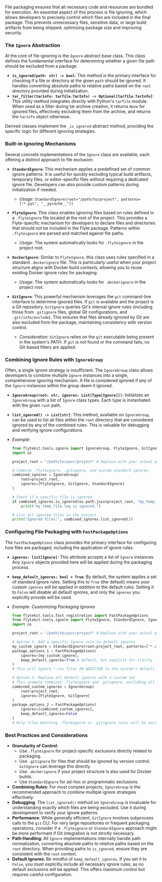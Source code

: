 
<!--
help_text: ''
key: summary_file_packaging_and_ignoring_6941d137-b463-4a0d-be0a-5314f098b954
modules:
- flytekit.tools.ignore
- flytekit.tools.fast_registration
questions_to_answer: []
type: summary

-->
File packaging ensures that all necessary code and resources are bundled for execution. An essential aspect of this process is file ignoring, which allows developers to precisely control which files are included in the final package. This prevents unnecessary files, sensitive data, or large build artifacts from being shipped, optimizing package size and improving security.

### The `Ignore` Abstraction

At the core of file ignoring is the `Ignore` abstract base class. This class defines the fundamental interface for determining whether a given file path should be excluded from a package.

*   **`is_ignored(path: str) -> bool`**: This method is the primary interface for checking if a file or directory at the given `path` should be ignored. It handles converting absolute paths to relative paths based on the `root` directory provided during initialization.
*   **`tar_filter(tarinfo: tarfile.TarInfo) -> Optional[tarfile.TarInfo]`**: This utility method integrates directly with Python's `tarfile` module. When used as a filter during tar archive creation, it returns `None` for ignored files, effectively excluding them from the archive, and returns the `tarinfo` object otherwise.

Derived classes implement the `_is_ignored` abstract method, providing the specific logic for different ignoring strategies.

### Built-in Ignoring Mechanisms

Several concrete implementations of the `Ignore` class are available, each offering a distinct approach to file exclusion:

*   **`StandardIgnore`**: This mechanism applies a predefined set of common ignore patterns. It is useful for quickly excluding typical build artifacts, temporary files, or editor-specific files without requiring a dedicated ignore file. Developers can also provide custom patterns during initialization if needed.
    *   *Usage*: `StandardIgnore(root="/path/to/project", patterns=["*.pyc", "__pycache__"])`

*   **`FlyteIgnore`**: This class enables ignoring files based on rules defined in a `.flyteignore` file located at the root of the project. This provides a Flyte-specific mechanism for developers to declare files and directories that should not be included in the Flyte package. Patterns within `.flyteignore` are parsed and matched against file paths.
    *   *Usage*: The system automatically looks for `.flyteignore` in the project root.

*   **`DockerIgnore`**: Similar to `FlyteIgnore`, this class uses rules specified in a standard `.dockerignore` file. This is particularly useful when your project structure aligns with Docker build contexts, allowing you to reuse existing Docker ignore rules for packaging.
    *   *Usage*: The system automatically looks for `.dockerignore` in the project root.

*   **`GitIgnore`**: This powerful mechanism leverages the `git` command-line interface to determine ignored files. If `git` is available and the project is a Git repository, `GitIgnore` queries Git's internal ignore rules (including those from `.gitignore` files, global Git configurations, and `.git/info/exclude`). This ensures that files already ignored by Git are also excluded from the package, maintaining consistency with version control.
    *   *Consideration*: `GitIgnore` relies on the `git` executable being present in the system's PATH. If `git` is not found or the command fails, no Git-based filters are applied.

### Combining Ignore Rules with `IgnoreGroup`

Often, a single ignore strategy is insufficient. The `IgnoreGroup` class allows developers to combine multiple `Ignore` instances into a single, comprehensive ignoring mechanism. A file is considered ignored if *any* of the `Ignore` instances within the group deem it ignored.

*   **`IgnoreGroup(root: str, ignores: List[Type[Ignore]])`**: Initializes an `IgnoreGroup` with a list of `Ignore` class types. Each type is instantiated with the given `root` path.
*   **`list_ignored() -> List[str]`**: This method, available on `IgnoreGroup`, can be used to list all files within the `root` directory that are considered ignored by any of the combined rules. This is valuable for debugging and verifying ignore configurations.

*   *Example*:
    ```python
    from flytekit.tools.ignore import IgnoreGroup, FlyteIgnore, GitIgnore, StandardIgnore
    import os

    project_root = "/path/to/your/project" # Replace with your actual project root

    # Combine .flyteignore, .gitignore, and custom standard ignores
    combined_ignores = IgnoreGroup(
        root=project_root,
        ignores=[FlyteIgnore, GitIgnore, StandardIgnore]
    )

    # Check if a specific file is ignored
    if combined_ignores.is_ignored(os.path.join(project_root, "my_temp_file.log")):
        print("my_temp_file.log is ignored.")

    # List all ignored files in the project
    print("Ignored files:", combined_ignores.list_ignored())
    ```

### Configuring File Packaging with `FastPackageOptions`

The `FastPackageOptions` class provides the primary interface for configuring how files are packaged, including the application of ignore rules.

*   **`ignores: list[Ignore]`**: This attribute accepts a list of `Ignore` instances. Any `Ignore` objects provided here will be applied during the packaging process.
*   **`keep_default_ignores: bool = True`**: By default, the system applies a set of standard ignore rules. Setting this to `True` (the default) means your custom `ignores` will be applied *in addition to* the default rules. Setting it to `False` will disable all default ignores, and only the `ignores` you explicitly provide will be used.

*   *Example: Customizing Packaging Ignores*
    ```python
    from flytekit.tools.fast_registration import FastPackageOptions
    from flytekit.tools.ignore import FlyteIgnore, StandardIgnore, IgnoreGroup
    import os

    project_root = "/path/to/your/project" # Replace with your actual project root

    # Option 1: Add a specific ignore rule to default ignores
    my_custom_ignore = StandardIgnore(root=project_root, patterns=["*.csv"])
    package_options_1 = FastPackageOptions(
        ignores=[my_custom_ignore],
        keep_default_ignores=True # Default, but explicit for clarity
    )
    # This will ignore *.csv files IN ADDITION to the system's default ignores.

    # Option 2: Replace all default ignores with a custom set
    # This example combines .flyteignore and .gitignore, excluding all other defaults.
    combined_custom_ignores = IgnoreGroup(
        root=project_root,
        ignores=[FlyteIgnore, GitIgnore]
    )
    package_options_2 = FastPackageOptions(
        ignores=[combined_custom_ignores],
        keep_default_ignores=False
    )
    # Only files matching .flyteignore or .gitignore rules will be excluded.
    ```

### Best Practices and Considerations

*   **Granularity of Control**:
    *   Use `.flyteignore` for project-specific exclusions directly related to packaging.
    *   Use `.gitignore` for files that should be ignored by version control. `GitIgnore` can leverage this directly.
    *   Use `.dockerignore` if your project structure is also used for Docker builds.
    *   Use `StandardIgnore` for ad-hoc or programmatic exclusions.
*   **Combining Rules**: For most complex projects, `IgnoreGroup` is the recommended approach to combine multiple ignore strategies effectively.
*   **Debugging**: The `list_ignored()` method on `IgnoreGroup` is invaluable for understanding exactly which files are being excluded. Use it during development to verify your ignore patterns.
*   **Performance**: While generally efficient, `GitIgnore` involves subprocess calls to the `git` CLI. For very large repositories or frequent packaging operations, consider if a `.flyteignore` or `StandardIgnore` approach might be more performant if Git integration is not strictly necessary.
*   **Path Handling**: All `Ignore` implementations internally handle path normalization, converting absolute paths to relative paths based on the `root` directory. When providing paths to `is_ignored`, ensure they are consistent with the `root` context.
*   **Default Ignores**: Be mindful of `keep_default_ignores`. If you set it to `False`, you must explicitly include all necessary ignore rules, as no default exclusions will be applied. This offers maximum control but requires careful configuration.
<!--
key: summary_file_packaging_and_ignoring_6941d137-b463-4a0d-be0a-5314f098b954
type: summary_end

-->
<!--
code_unit: flytekit.tools.ignore.FlyteIgnore
code_unit_type: class
help_text: ''
key: example_9ca37a07-c4bc-4636-802c-b4b09dcbfb47
type: example

-->
<!--
code_unit: flytekit.tools.ignore.GitIgnore
code_unit_type: class
help_text: ''
key: example_61ff2ec9-ed3f-4dd6-a829-6e12b5fc275d
type: example

-->
<!--
code_unit: flytekit.tools.ignore.DockerIgnore
code_unit_type: class
help_text: ''
key: example_91f3b0df-2152-4aca-a72c-977b0779defe
type: example

-->
<!--
code_unit: flytekit.tools.fast_registration.FastPackageOptions
code_unit_type: class
help_text: ''
key: example_ea8f65b0-8d87-4445-892c-ee673d026426
type: example

-->
